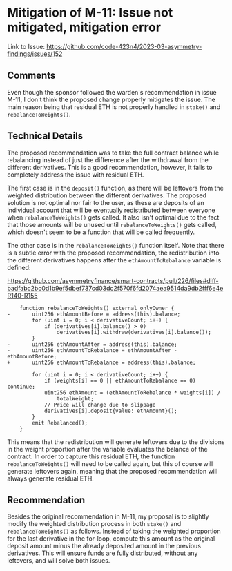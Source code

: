 # Mitigation of M-11: Issue not mitigated, mitigation error

Link to Issue: https://github.com/code-423n4/2023-03-asymmetry-findings/issues/152

## Comments

Even though the sponsor followed the warden's recommendation in issue M-11, I don't think the proposed change properly mitigates the issue. The main reason being that residual ETH is not properly handled in `stake()` and `rebalanceToWeights()`.

## Technical Details

The proposed recommendation was to take the full contract balance while rebalancing instead of just the difference after the withdrawal from the different derivatives. This is a good recommendation, however, it fails to completely address the issue with residual ETH.

The first case is in the `deposit()` function, as there will be leftovers from the weighted distribution between the different derivatives. The proposed solution is not optimal nor fair to the user, as these are deposits of an individual account that will be eventually redistributed between everyone when `rebalanceToWeights()` gets called. It also isn't optimal due to the fact that those amounts will be unused until `rebalanceToWeights()` gets called, which doesn't seem to be a function that will be called frequently.

The other case is in the `rebalanceToWeights()` function itself. Note that there is a subtle error with the proposed recommendation, the redistribution into the different derivatives happens after the `ethAmountToRebalance` variable is defined:

https://github.com/asymmetryfinance/smart-contracts/pull/226/files#diff-badfabc2bc0d1b9ef5dbef737cd03dc2f570f6fd2074aea9514da9db2fff6e4eR140-R155

```solidity
    function rebalanceToWeights() external onlyOwner {
-       uint256 ethAmountBefore = address(this).balance;
        for (uint i = 0; i < derivativeCount; i++) {
            if (derivatives[i].balance() > 0)
                derivatives[i].withdraw(derivatives[i].balance());
        }
-       uint256 ethAmountAfter = address(this).balance;
-       uint256 ethAmountToRebalance = ethAmountAfter - ethAmountBefore;
+       uint256 ethAmountToRebalance = address(this).balance;

        for (uint i = 0; i < derivativeCount; i++) {
            if (weights[i] == 0 || ethAmountToRebalance == 0) continue;
            uint256 ethAmount = (ethAmountToRebalance * weights[i]) /
                totalWeight;
            // Price will change due to slippage
            derivatives[i].deposit{value: ethAmount}();
        }
        emit Rebalanced();
    }
```

This means that the redistribution will generate leftovers due to the divisions in the weight proportion after the variable evaluates the balance of the contract. In order to capture this residual ETH, the function `rebalanceToWeights()` will need to be called again, but this of course will generate leftovers again, meaning that the proposed recommendation will always generate residual ETH.

## Recommendation

Besides the original recommendation in M-11, my proposal is to slightly modify the weighted distribution process in both `stake()` and `rebalanceToWeights()` as follows. Instead of taking the weighted proportion for the last derivative in the for-loop, compute this amount as the original deposit amount minus the already deposited amount in the previous derivatives. This will ensure funds are fully distributed, without any leftovers, and will solve both issues.
